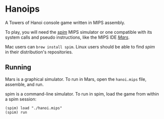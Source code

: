 # Hanoips

A Towers of Hanoi console game written in MIPS assembly.

To play, you will need the *[spim]* MIPS simulator or one compatible with its system calls and pseudo instructions, like the MIPS IDE *[Mars]*.

Mac users can `brew install spim`. Linux users should be able to find *spim* in their distribution's repositories.

[spim]: http://spimsimulator.sourceforge.net
[Mars]: http://courses.missouristate.edu/KenVollmar/Mars/

## Running
Mars is a graphical simulator. To run in Mars, open the `hanoi.mips` file, assemble, and run.

spim is a command-line simulator. To run in spim, load the game from within a spim session:

```
(spim) load "./hanoi.mips"
(spim) run
```
